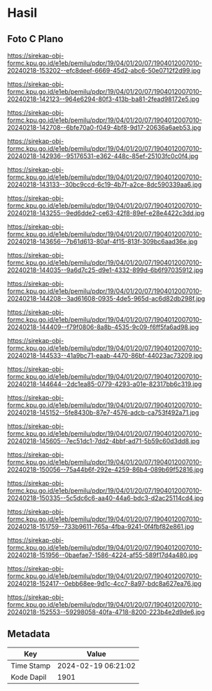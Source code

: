 # Hasil

## Foto C Plano

https://sirekap-obj-formc.kpu.go.id/e1eb/pemilu/pdpr/19/04/01/20/07/1904012007010-20240218-153202--efc8deef-6669-45d2-abc6-50e0712f2d99.jpg

https://sirekap-obj-formc.kpu.go.id/e1eb/pemilu/pdpr/19/04/01/20/07/1904012007010-20240218-142123--964e6294-80f3-413b-ba81-2fead98172e5.jpg

https://sirekap-obj-formc.kpu.go.id/e1eb/pemilu/pdpr/19/04/01/20/07/1904012007010-20240218-142708--6bfe70a0-f049-4bf8-9d17-20636a6aeb53.jpg

https://sirekap-obj-formc.kpu.go.id/e1eb/pemilu/pdpr/19/04/01/20/07/1904012007010-20240218-142936--95176531-e362-448c-85ef-25103fc0c0f4.jpg

https://sirekap-obj-formc.kpu.go.id/e1eb/pemilu/pdpr/19/04/01/20/07/1904012007010-20240218-143133--30bc9ccd-6c19-4b7f-a2ce-8dc590339aa6.jpg

https://sirekap-obj-formc.kpu.go.id/e1eb/pemilu/pdpr/19/04/01/20/07/1904012007010-20240218-143255--9ed6dde2-ce63-42f8-89ef-e28e4422c3dd.jpg

https://sirekap-obj-formc.kpu.go.id/e1eb/pemilu/pdpr/19/04/01/20/07/1904012007010-20240218-143656--7b61d613-80af-4f15-813f-309bc6aad36e.jpg

https://sirekap-obj-formc.kpu.go.id/e1eb/pemilu/pdpr/19/04/01/20/07/1904012007010-20240218-144035--9a6d7c25-d9e1-4332-899d-6b6f97035912.jpg

https://sirekap-obj-formc.kpu.go.id/e1eb/pemilu/pdpr/19/04/01/20/07/1904012007010-20240218-144208--3ad61608-0935-4de5-965d-ac6d82db298f.jpg

https://sirekap-obj-formc.kpu.go.id/e1eb/pemilu/pdpr/19/04/01/20/07/1904012007010-20240218-144409--f79f0806-8a8b-4535-9c09-f6ff5fa6ad98.jpg

https://sirekap-obj-formc.kpu.go.id/e1eb/pemilu/pdpr/19/04/01/20/07/1904012007010-20240218-144533--41a9bc71-eaab-4470-86bf-44023ac73209.jpg

https://sirekap-obj-formc.kpu.go.id/e1eb/pemilu/pdpr/19/04/01/20/07/1904012007010-20240218-144644--2dc1ea85-0779-4293-a01e-82317bb6c319.jpg

https://sirekap-obj-formc.kpu.go.id/e1eb/pemilu/pdpr/19/04/01/20/07/1904012007010-20240218-145152--5fe8430b-87e7-4576-adcb-ca753f492a71.jpg

https://sirekap-obj-formc.kpu.go.id/e1eb/pemilu/pdpr/19/04/01/20/07/1904012007010-20240218-145605--7ec51dc1-7dd2-4bbf-ad71-5b59c60d3dd8.jpg

https://sirekap-obj-formc.kpu.go.id/e1eb/pemilu/pdpr/19/04/01/20/07/1904012007010-20240218-150056--75a44b6f-292e-4259-86b4-089b69f52816.jpg

https://sirekap-obj-formc.kpu.go.id/e1eb/pemilu/pdpr/19/04/01/20/07/1904012007010-20240218-150335--5c5dc6c6-aa40-44a6-bdc3-d2ac25114cd4.jpg

https://sirekap-obj-formc.kpu.go.id/e1eb/pemilu/pdpr/19/04/01/20/07/1904012007010-20240218-151759--733b9611-765a-4fba-9241-0f4fbf82e861.jpg

https://sirekap-obj-formc.kpu.go.id/e1eb/pemilu/pdpr/19/04/01/20/07/1904012007010-20240218-151956--0baefae7-1586-4224-af55-589f17d4a480.jpg

https://sirekap-obj-formc.kpu.go.id/e1eb/pemilu/pdpr/19/04/01/20/07/1904012007010-20240218-152417--0ebb68ee-9d1c-4cc7-8a97-bdc8a627ea76.jpg

https://sirekap-obj-formc.kpu.go.id/e1eb/pemilu/pdpr/19/04/01/20/07/1904012007010-20240218-152553--59298058-40fa-4718-8200-223b4e2d9de6.jpg


## Metadata

| Key        | Value               |
| ---------- | ------------------- |
| Time Stamp | 2024-02-19 06:21:02 |
| Kode Dapil | 1901                |



